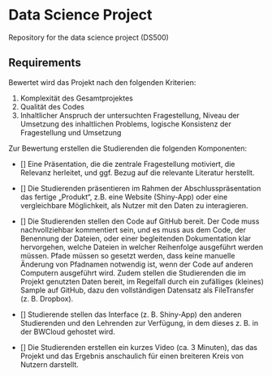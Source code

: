 # Data Science Project
Repository for the data science project (DS500)

## Requirements

Bewertet wird das Projekt nach den folgenden Kriterien:

1. Komplexität des Gesamtprojektes
2. Qualität des Codes
3. Inhaltlicher Anspruch der untersuchten Fragestellung, Niveau der Umsetzung des inhaltlichen Problems, logische Konsistenz der Fragestellung und Umsetzung

Zur Bewertung erstellen die Studierenden die folgenden Komponenten:

- [] Eine Präsentation, die die zentrale Fragestellung motiviert, die Relevanz herleitet, und ggf. Bezug auf die relevante Literatur herstellt.

- [] Die Studierenden präsentieren im Rahmen der Abschlusspräsentation das fertige „Produkt“, z.B. eine Website (Shiny-App) oder eine vergleichbare Möglichkeit, als Nutzer mit den Daten zu interagieren.

- [] Die Studierenden stellen den Code auf GitHub bereit. Der Code muss nachvollziehbar kommentiert sein, und es muss aus dem Code, der Benennung der Dateien, oder einer begleitenden Dokumentation klar hervorgehen, welche Dateien in welcher Reihenfolge ausgeführt werden müssen. Pfade müssen so gesetzt werden, dass keine manuelle Änderung von Pfadnamen notwendig ist, wenn der Code auf anderen Computern ausgeführt wird. Zudem stellen die Studierenden die im Projekt genutzten Daten bereit, im Regelfall durch ein zufälliges (kleines) Sample auf GitHub, dazu den vollständigen Datensatz als FileTransfer (z. B. Dropbox).

- [] Studierende stellen das Interface (z. B. Shiny-App) den anderen Studierenden und den Lehrenden zur Verfügung, in dem dieses z. B. in der BWCloud gehostet wird.

- [] Die Studierenden erstellen ein kurzes Video (ca. 3 Minuten), das das Projekt und das Ergebnis anschaulich für einen breiteren Kreis von Nutzern darstellt.
